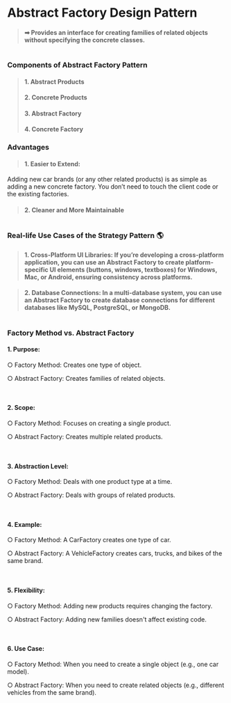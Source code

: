# Abstract Factory Design Pattern
> #### ➡ Provides an interface for creating families of related objects without specifying the concrete classes.
#

### Components of Abstract Factory Pattern
> #### 1. Abstract Products
> #### 2. Concrete Products
> #### 3. Abstract Factory
> #### 4. Concrete Factory

### Advantages
>#### 1. Easier to Extend:
Adding new car brands (or any other related products) is as simple as adding a new concrete factory. You don’t need to touch the client code or the existing factories.

>#### 2. ‍Cleaner and More Maintainable

#
### Real-life Use Cases of the Strategy Pattern 🌎
> #### 1. Cross-Platform UI Libraries: If you’re developing a cross-platform application, you can use an Abstract Factory to create platform-specific UI elements (buttons, windows, textboxes) for Windows, Mac, or Android, ensuring consistency across platforms.

> #### 2. Database Connections: In a multi-database system, you can use an Abstract Factory to create database connections for different databases like MySQL, PostgreSQL, or MongoDB.
#

### Factory Method vs. Abstract Factory
#### 1. Purpose:
○ Factory Method: Creates one type of object.

○ Abstract Factory: Creates families of related objects.

‍

#### 2. Scope: 

○ Factory Method: Focuses on creating a single product.

○ Abstract Factory: Creates multiple related products.

‍

#### 3. Abstraction Level: 

○ Factory Method: Deals with one product type at a time.

○ Abstract Factory: Deals with groups of related products.

‍

#### 4. Example: 

○ Factory Method: A CarFactory creates one type of car.

○ Abstract Factory: A VehicleFactory creates cars, trucks, and bikes of the same brand.

‍

#### 5. Flexibility: 

○ Factory Method: Adding new products requires changing the factory.

○ Abstract Factory: Adding new families doesn't affect existing code.

‍

#### 6. Use Case: 

○ Factory Method: When you need to create a single object (e.g., one car model).

○ Abstract Factory: When you need to create related objects (e.g., different vehicles from the same brand).